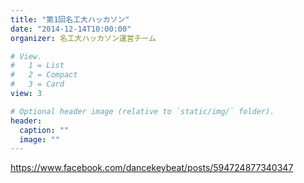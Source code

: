 ```yaml
---
title: "第1回名工大ハッカソン"
date: "2014-12-14T10:00:00"
organizer: 名工大ハッカソン運営チーム

# View.
#   1 = List
#   2 = Compact
#   3 = Card
view: 3

# Optional header image (relative to `static/img/` folder).
header:
  caption: ""
  image: ""
---
```


https://www.facebook.com/dancekeybeat/posts/594724877340347

